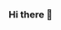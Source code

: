 ### Hi there 👋

<!--
**satyaroutray1/satyaroutray1** is a ✨ _special_ ✨ repository because its `README.md` (this file) appears on your GitHub profile.

Here are some ideas to get you started:

- 🔭 I’m currently working on ...Flutter App
- 🌱 I’m currently learning ...Flutter web
- 👯 I’m looking to collaborate on ...Flutter
- 🤔 I’m looking for help with ...Flutter web
- 💬 Ask me about ...Anything
- 📫 How to reach me: ...sroutraykec@gmail.com
- 😄 Pronouns: ...He/Him

-->
